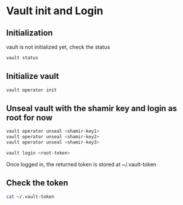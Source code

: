 # Vault init and Login

## Initialization

vault is not initialized yet, check the status

```bash
vault status
```

## Initialize vault

```bash
vault operator init
```

## Unseal vault with the shamir key and login as root for now

```bash
vault operator unseal <shamir-key1>
vault operator unseal <shamir-key2>
vault operator unseal <shamir-key3>

vault login <root-token>
```

Once logged in, the returned token is stored at ~/.vault-token

## Check the token

```bash
cat ~/.vault-token
```